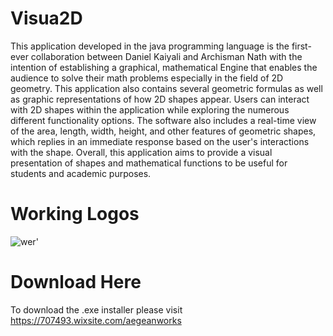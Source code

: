 # Visua2D

This application developed in the java programming language is the first-ever collaboration between Daniel Kaiyali and Archisman Nath with the intention of establishing a graphical, mathematical Engine that enables the audience to solve their math problems especially in the field of 2D geometry. This application also contains several geometric formulas as well as graphic representations of how 2D shapes appear. Users can interact with 2D shapes within the application while exploring the numerous different functionality options. The software also includes a real-time view of the area, length, width, height, and other features of geometric shapes, which replies in an immediate response based on the user's interactions with the shape. Overall, this application aims to provide a visual presentation of shapes and mathematical functions to be useful for students and academic purposes. 

# Working Logos

![wer'](https://user-images.githubusercontent.com/61641517/155861817-782fb8fe-6607-47ab-a00e-24267d502f4a.png)

# Download Here
To download the .exe installer please visit https://707493.wixsite.com/aegeanworks


